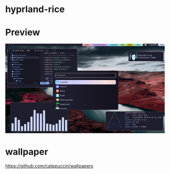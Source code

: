 # hyprland-rice
# Preview
![goofy-AH](assets/screen.png)
# wallpaper
https://github.com/catppuccin/wallpapers
